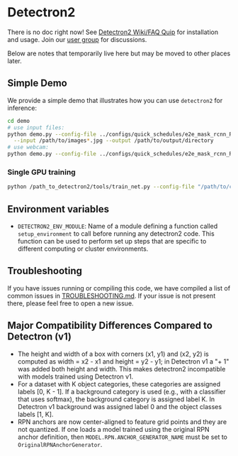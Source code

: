 # Detectron2

There is no doc right now!
See [Detectron2 Wiki/FAQ Quip](https://fb.quip.com/6LBMAtG25YHf) for installation and usage.
Join our [user group](https://fb.workplace.com/groups/277527419809135/) for discussions.

Below are notes that temporarily live here but may be moved to other places later.

## Simple Demo

We provide a simple demo that illustrates how you can use `detectron2` for inference:
```bash
cd demo
# use input files:
python demo.py --config-file ../configs/quick_schedules/e2e_mask_rcnn_R_50_FPN_inference_acc_test.yaml \
  --input /path/to/images*.jpg --output /path/to/output/directory
# use webcam:
python demo.py --config-file ../configs/quick_schedules/e2e_mask_rcnn_R_50_FPN_inference_acc_test.yaml --webcam
```

### Single GPU training

```bash
python /path_to_detectron2/tools/train_net.py --config-file "/path/to/config/file.yaml"
```

## Environment variables

- `DETECTRON2_ENV_MODULE`: Name of a module defining a function called `setup_environment` to call before running any detectron2 code. This function can be used to perform set up steps that are specific to different computing or cluster environments.

## Troubleshooting
If you have issues running or compiling this code, we have compiled a list of common issues in
[TROUBLESHOOTING.md](TROUBLESHOOTING.md). If your issue is not present there, please feel
free to open a new issue.

## Major Compatibility Differences Compared to Detectron (v1)

- The height and width of a box with corners (x1, y1) and (x2, y2) is computed as width = x2 - x1 and height = y2 - y1; in Detectron v1 a "+ 1" was added both height and width. This makes detectron2 incompatible with models trained using Detectron v1.
- For a dataset with K object categories, these categories are assigned labels [0, K - 1]. If a background category is used (e.g., with a classifier that uses softmax), the background category is assigned label K. In Detectron v1 background was assigned label 0 and the object classes labels [1, K].
- RPN anchors are now center-aligned to feature grid points and they are not quantized. If one loads a model trained using the original RPN anchor definition, then `MODEL.RPN.ANCHOR_GENERATOR_NAME` must be set to `OriginalRPNAnchorGenerator`.

